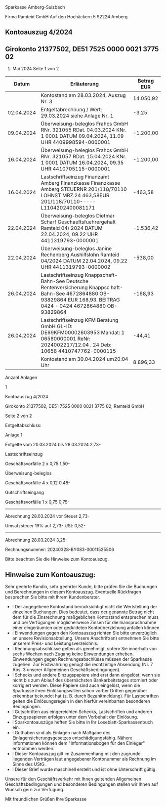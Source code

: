 Sparkasse Amberg-Sulzbach

<!-- image -->

Firma Ramteid GmbH Auf den Hochäckern 5 92224 Amberg

## Kontoauszug 4/2024

## Girokonto 21377502, DE51 7525 0000 0021 3775 02

1. Mai 2024 Seite 1 von 2

| Datum      | Erläuterung                                                                                                                                                             | Betrag EUR   |
|------------|-------------------------------------------------------------------------------------------------------------------------------------------------------------------------|--------------|
|            | Kontostand am 28.03.2024, Auszug Nr. 3                                                                                                                                  | 14.050,92    |
| 02.04.2024 | Entgeltabrechnung / Wert: 29.03.2024 siehe Anlage Nr. 1                                                                                                                 | -3,25        |
| 09.04.2024 | Überweisung-beleglos Frahcs GmbH RNr. 321055 RDat. 04.03.2024 KNr. 1 0001 DATUM 09.04.2024, 11.09 UHR 4409998594-0000001                                                | -1.200,00    |
| 16.04.2024 | Überweisung-beleglos Frahcs GmbH RNr. 321057 RDat. 15.04.2024 KNr. 1 0001 DATUM 16.04.2024, 09.35 UHR 4410705115-0000001                                                | -1.200,00    |
| 16.04.2024 | Lastschriftseinzug Finanzamt Amberg Finanzkasse Finanzkasse Amberg STEUERNR 201/118/70110 LOHNST MRZ.24 463,58EUR 201/118/70110-----L1104202400081171                   | -463,58      |
| 22.04.2024 | Überweisung-beleglos Dietmar Scharf Geschaeftsfuehrergehalt Ramteid 04/ 2024 DATUM 22.04.2024, 09.22 UHR 4411319793-0000001                                             | -1.536,42    |
| 22.04.2024 | Überweisung-beleglos Janine Rechenberg Aushilfslohn Ramteid 04/2024 DATUM 22.04.2024, 09.22 UHR 4411319793-0000002                                                      | -538,00      |
| 26.04.2024 | Lastschriftseinzug Knappschaft-Bahn-See Deutsche Rentenversicherung Knappsc haft-Bahn-See 4672864880 OB-93829864 EUR 168,93. BEITRAG 0424 - 0424 4672864880 OB-93829864 | -168,93      |
| 26.04.2024 | Lastschriftseinzug KFM Beratung GmbH GL-ID: DE69KFM00002603953 Mandat: 1 06580000001 ReNr: 2024002217/12.04 . 24 Deb: 10658 4410747762-0000115                          | -44,41       |
|            | Kontostand am 30.04.2024 um20:04 Uhr                                                                                                                                    | 8.896,33     |

Anzahl Anlagen

1

<!-- image -->

Kontoauszug 4/2024

Girokonto 21377502, DE51 7525 0000 0021 3775 02,  Ramteid GmbH

Seite 2 von 2

Entgeltabschluss:

Anlage     1

Entgelte vom 20.03.2024 bis 28.03.2024                               2,73-

Lastschriftseinzug

Geschäftsvorfälle          2 x    0,75                1,50-

Überweisung-beleglos

Geschäftsvorfälle          4 x    0,12                0,48-

Gutschriftseingang

Geschäftsvorfälle          1 x    0,75                0,75-

--------------

Abrechnung 28.03.2024 vor Steuer                                     2,73-

Umsatzsteuer  19%  auf           2,73-                 USt:          0,52-

--------------

Abrechnung 28.03.2024                                                3,25-

Rechnungsnummer: 20240328-BY083-00011525506

Bitte beachten Sie die Hinweise zum Kontoauszug.

## Hinweise zum Kontoauszug:

Sehr geehrte Kundin, sehr geehrter Kunde, bitte prüfen Sie die Buchungen und Berechnungen in diesem Kontoauszug. Eventuelle Rückfragen besprechen Sie bitte mit Ihrem Kundenberater.

- l Der angegebene Kontostand berücksichtigt nicht die Wertstellung der einzelnen Buchungen. Dies bedeutet, dass der genannte Betrag nicht dem für die Zinsrechnung maßgeblichen Kontostand entsprechen muss und bei Verfügungen möglicherweise Zinsen für die Inanspruchnahme einer eingeräumten oder geduldeten Kontoüberziehung anfallen können.
- l Einwendungen gegen den Kontoauszug richten Sie bitte unverzüglich an unsere Revisionsabteilung. Unsere Anschrift(en) entnehmen Sie bitte unserem Preis- und Leistungsverzeichnis.
- l Rechnungsabschlüsse gelten als genehmigt, sofern Sie innerhalb von sechs Wochen nach Zugang keine Einwendungen erheben. Einwendungen gegen Rechnungsabschlüsse müssen der Sparkasse zugehen. Zur Fristwahrung genügt die rechtzeitige Absendung (Nr. 7 Abs. 3 unserer Allgemeinen Geschäftsbedingungen).
- l Schecks und andere Einzugspapiere sind erst dann eingelöst, wenn sie nicht bis zum Ablauf des übernächsten Bankarbeitstages storniert oder korrigiert werden. Diese Papiere sind auch eingelöst, wenn die Sparkasse ihren Einlösungswillen schon vorher Dritten gegenüber erkennbar bekundet hat (z. B. durch Bezahltmeldung). Für Lastschriften gelten die Einlösungsregeln in den hierfür vereinbarten besonderen Bedingungen.
- l Gutschriften aus eingereichten Schecks, Lastschriften und anderen Einzugspapieren erfolgen unter dem Vorbehalt der Einlösung.
- l Sparkontoauszüge heften Sie bitte in Ihr Loseblatt-Sparkassenbuch ein.
- l Guthaben sind als Einlagen nach Maßgabe des Einlagensicherungsgesetzes entschädigungsfähig. Nähere Informationen können dem "Informationsbogen für den Einleger" entnommen werden.
- l Dieser Kontoauszug gilt im Zusammenhang mit den zugrunde liegenden Verträgen laut angegebener Kontonummer als Rechnung im Sinne des UStG.
- l Dieser Brief wurde maschinell erstellt und ist ohne Unterschrift gültig.

Unsere für den Geschäftsverkehr mit Ihnen geltenden Allgemeinen Geschäftsbedingungen und besonderen Bedingungen stellen wir Ihnen auf Wunsch gern zur Verfügung.

Mit freundlichen Grüßen Ihre Sparkasse
